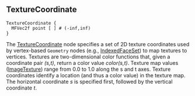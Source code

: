 ## TextureCoordinate

```
TextureCoordinate {
  MFVec2f point [ ] # (-inf,inf)
}
```

The [TextureCoordinate](#texturecoordinate) node specifies a set of 2D texture coordinates used by vertex-based `Geometry` nodes (e.g., [IndexedFaceSet](indexedfaceset.md)) to map textures to vertices.
Textures are two-dimensional color functions that, given a coordinate pair *(s,t)*, return a color value *color(s,t)*.
Texture map values ([ImageTexture](imagetexture.md)) range from 0.0 to 1.0 along the s and t axes.
Texture coordinates identify a location (and thus a color value) in the texture map.
The horizontal coordinate *s* is specified first, followed by the vertical coordinate *t*.
